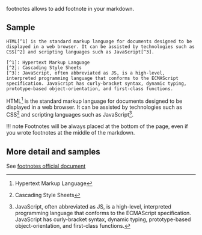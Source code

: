 footnotes allows to add footnote in your markdown.

## Sample
    HTML[^1] is the standard markup language for documents designed to be displayed in a web browser. It can be assisted by technologies such as CSS[^2] and scripting languages such as JavaScript[^3].

    [^1]: Hypertext Markup Language
    [^2]: Cascading Style Sheets
    [^3]: JavaScript, often abbreviated as JS, is a high-level, interpreted programming language that conforms to the ECMAScript specification. JavaScript has curly-bracket syntax, dynamic typing, prototype-based object-orientation, and first-class functions.

HTML[^1] is the standard markup language for documents designed to be displayed in a web browser. It can be assisted by technologies such as CSS[^2] and scripting languages such as JavaScript[^3].

[^1]: Hypertext Markup Language
[^2]: Cascading Style Sheets
[^3]: JavaScript, often abbreviated as JS, is a high-level, interpreted programming language that conforms to the ECMAScript specification. JavaScript has curly-bracket syntax, dynamic typing, prototype-based object-orientation, and first-class functions.

!!! note
    Footnotes will be always placed at the bottom of the page, even if you wrote footnotes at the middle of the markdown.

## More detail and samples
See [footnotes official document](https://python-markdown.github.io/extensions/footnotes/)
